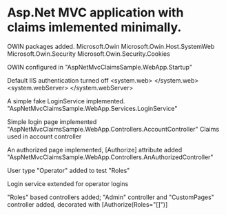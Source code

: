 # Asp.Net MVC application with claims imlemented minimally. 

OWIN packages added.
	Microsoft.Owin
	Microsoft.Owin.Host.SystemWeb
	Microsoft.Owin.Security
	Microsoft.Owin.Security.Cookies

OWIN configured in "AspNetMvcClaimsSample.WebApp.Startup"

Default IIS authentication turned off
  <system.web>
    <authentication mode="None" />
  </system.web>
  <system.webServer>
    <modules>
      <remove name="FormsAuthentication" />
    </modules>
  </system.webServer>

A simple fake LoginService implemented. 
	"AspNetMvcClaimsSample.WebApp.Services.LoginService"

Simple login page implemented
	"AspNetMvcClaimsSample.WebApp.Controllers.AccountController"
	Claims used in account controller

An authorized page implemented, [Authorize] attribute added
	"AspNetMvcClaimsSample.WebApp.Controllers.AnAuthorizedController"

User type "Operator" added to test "Roles"

Login service extended for operator logins

"Roles" based controllers added;
	"Admin" controller and "CustomPages" controller added, decorated with [Authorize(Roles="[]")]


